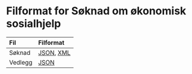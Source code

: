 Filformat for Søknad om økonomisk sosialhjelp
=============================================

|Fil              |Filformat                                                                          |
|:----------------|:----------------------------------------------------------------------------------|
|Søknad           |[JSON](https://navikt.github.io/soknadsosialhjelp-filformat/), [XML](readme-xsd.md)|
|Vedlegg          |[JSON](readme-vedlegg-json.md)                                                     |
